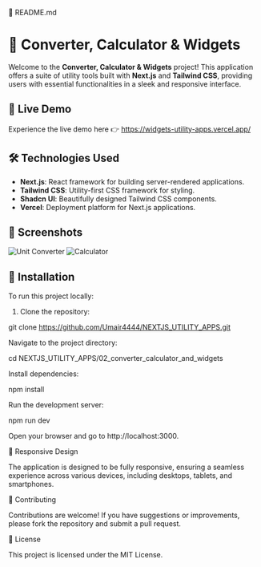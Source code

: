 📄 README.md
# 🔧 Converter, Calculator & Widgets

Welcome to the **Converter, Calculator & Widgets** project! This application offers a suite of utility tools built with **Next.js** and **Tailwind CSS**, providing users with essential functionalities in a sleek and responsive interface.

## 🚀 Live Demo

Experience the live demo here 👉 https://widgets-utility-apps.vercel.app/

## 🛠️ Technologies Used

- **Next.js**: React framework for building server-rendered applications.
- **Tailwind CSS**: Utility-first CSS framework for styling.
- **Shadcn UI**: Beautifully designed Tailwind CSS components.
- **Vercel**: Deployment platform for Next.js applications.

## 📸 Screenshots

![Unit Converter](https://example.com/unit-converter-screenshot.png)
![Calculator](https://example.com/calculator-screenshot.png)

## 🔧 Installation

To run this project locally:

1. Clone the repository:

git clone https://github.com/Umair4444/NEXTJS_UTILITY_APPS.git


Navigate to the project directory:

cd NEXTJS_UTILITY_APPS/02_converter_calculator_and_widgets


Install dependencies:

npm install


Run the development server:

npm run dev


Open your browser and go to http://localhost:3000.

📱 Responsive Design

The application is designed to be fully responsive, ensuring a seamless experience across various devices, including desktops, tablets, and smartphones.

🤝 Contributing

Contributions are welcome! If you have suggestions or improvements, please fork the repository and submit a pull request.

📄 License

This project is licensed under the MIT License.
